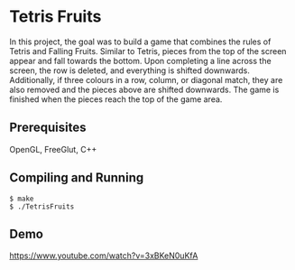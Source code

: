 # Tetris Fruits

In this project, the goal was to build a game that combines the rules of Tetris and Falling Fruits. Similar to Tetris, pieces from the top of the screen appear and fall towards the bottom. Upon completing a line across the screen, the row is deleted, and everything is shifted downwards. Additionally, if three colours in a row, column, or diagonal match, they are also removed and the pieces above are shifted downwards. The game is finished when the pieces reach the top of the game area.

## Prerequisites

OpenGL, FreeGlut, C++

## Compiling and Running

```
$ make  
$ ./TetrisFruits
```

## Demo
https://www.youtube.com/watch?v=3xBKeN0uKfA
